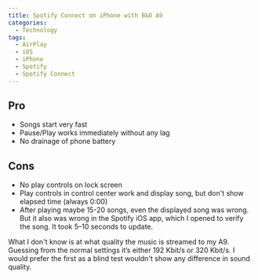 ```yaml
---
title: Spotify Connect on iPhone with B&O A9
categories:
  - Technology
tags:
  - AirPlay
  - iOS
  - iPhone
  - Spotify
  - Spotify Connect
---
```

## Pro

* Songs start very fast
* Pause/Play works immediately without any lag
* No drainage of phone battery

## Cons

* No play controls on lock screen
* Play controls in control center work and display song, but don't show elapsed time (always 0:00)
* After playing maybe 15-20 songs, even the displayed song was wrong. But it also was wrong in the Spotify iOS app, which I opened to verify the song. It took 5–10 seconds to update.

What I don't know is at what quality the music is streamed to my A9. Guessing from the normal settings it’s either 192 Kbit/s or 320 Kbit/s. I would prefer the first as a blind test wouldn't show any difference in sound quality.
